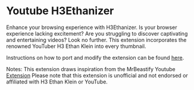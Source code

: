 # Youtube H3Ethanizer

Enhance your browsing experience with H3Ethanizer. Is your browser experience lacking excitement? Are you struggling to discover captivating and entertaining videos? Look no further. This extension incorporates the renowned YouTuber H3 Ethan Klein into every thumbnail.

Instructions on how to port and modify the extension can be found [here](https://github.com/MagicJinn/MrBeastify-Youtube/issues/16).

Notes:
This extension draws inspiration from the MrBeastify Youtube [Extension](https://github.com/MagicJinn/MrBeastify-Youtube)
Please note that this extension is unofficial and not endorsed or affiliated with H3 Ethan Klein or YouTube.